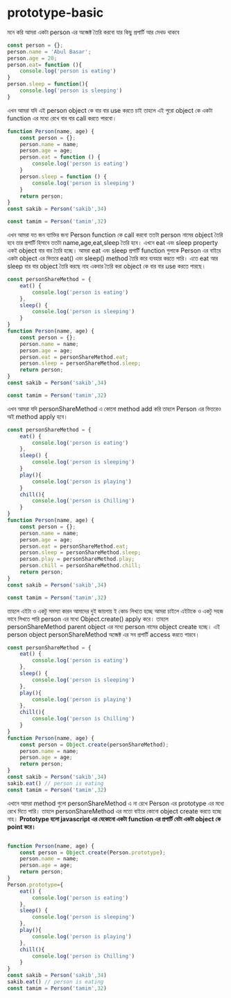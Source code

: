 # prototype-basic
মনে করি আমরা একটা person এর অব্জেক্ট তৈরি করবো যার কিছু প্রপার্টি আর মেথড থাকবে
```javascript
const person = {};
person.name = 'Abul Basar';
person.age = 20;
person.eat= function (){
    console.log('person is eating')
}
person.sleep = function(){
    console.log('person is sleeping')
}
```
এখন আমরা যদি এই person object কে বার বার use করতে চাই তাহলে এই পুরো object কে একটা function এর মধ্যে রেখে বার বার call করতে পারবো।
```javascript
function Person(name, age) {
    const person = {};
    person.name = name;
    person.age = age;
    person.eat = function () {
        console.log('person is eating')
    }
    person.sleep = function () {
        console.log('person is sleeping')
    }
    return person;
}
const sakib = Person('sakib',34)

const tamim = Person('tamim',32)
```
এখন আমরা যত জন ব্যাক্তির জন্য Person function কে call করবো ততটা person নামের object তৈরি হবে তার প্রপার্টি হিসাবে ততটা name,age,eat,sleep তৈরি হবে। এখনে eat এবং sleep property একই object বার বার তৈরি হচ্ছে। আমরা eat এবং sleep প্রপার্টি function গুলাকে Person এর বাইরে একটা object এর ভিতরে eat() এবং sleep() method তৈরি করে ব্যবহার করতে পারি। এতে eat আর sleep বার বার object তৈরি করছে নাহ একবার তৈরি করা object কে বার বার use করতে পারছে।
```javascript
const personShareMethod = {
    eat() {
        console.log('person is eating')
    },
    sleep() {
        console.log('person is sleeping')
    }
}
function Person(name, age) {
    const person = {};
    person.name = name;
    person.age = age;
    person.eat = personShareMethod.eat;
    person.sleep = personShareMethod.sleep;
    return person;
}
const sakib = Person('sakib',34)

const tamim = Person('tamim',32)
```
এখন আমরা যদি personShareMethod এ কোনো method add করি তাহলে Person এর ভিতরেও অই method apply হবে।
```javascript
const personShareMethod = {
    eat() {
        console.log('person is eating')
    },
    sleep() {
        console.log('person is sleeping')
    }
    play(){
        console.log('person is playing')
    }
    chill(){
        console.log('person is Chilling')
    }
}
function Person(name, age) {
    const person = {};
    person.name = name;
    person.age = age;
    person.eat = personShareMethod.eat;
    person.sleep = personShareMethod.sleep;
    person.play = personShareMethod.play;
    person.chill = personShareMethod.chill;
    return person;
}
const sakib = Person('sakib',34)

const tamim = Person('tamim',32)
```
তাহলে এইটা ও একটু সমস্যা কারন আমাদের দুই জায়গায় ই কোড লিখতে হচ্ছে আমরা চাইলে এইটাকে ও একটু সহজ ভাবে লিখতে পারি person এর মধ্যে Object.create() apply করে। তাহলে personShareMethod parent object এর মধ্যে person নামের object create হচ্ছে। এই person object personShareMethod অব্জেক্ট এর সব প্রপার্টি access করতে পারবে।
```javascript
const personShareMethod = {
    eat() {
        console.log('person is eating')
    },
    sleep() {
        console.log('person is sleeping')
    },
    play(){
        console.log('person is playing')
    },
    chill(){
        console.log('person is Chilling')
    }
}
function Person(name, age) {
    const person = Object.create(personShareMethod);
    person.name = name;
    person.age = age;
    return person;
}
const sakib = Person('sakib',34)
sakib.eat() // person is eating
const tamim = Person('tamim',32)
```
এখানে আমরা method গুলো personShareMethod এ না রেখে Person এর prototype এর মধ্যে রেখে দিতে পারি। তাহলে personShareMethod এর মতো বাইরে কোনো object create করতে হচ্ছে নাহ।
**Prototype হলো javascript এর যেকোনো একটা function এর প্রপার্টি যেটা একটা object কে point করে।**
```javascript

function Person(name, age) {
    const person = Object.create(Person.prototype);
    person.name = name;
    person.age = age;
    return person;
}
Person.prototype={
    eat() {
        console.log('person is eating')
    },
    sleep() {
        console.log('person is sleeping')
    },
    play(){
        console.log('person is playing')
    },
    chill(){
        console.log('person is Chilling')
    }
}
const sakib = Person('sakib',34)
sakib.eat() // person is eating
const tamim = Person('tamim',32)
```
